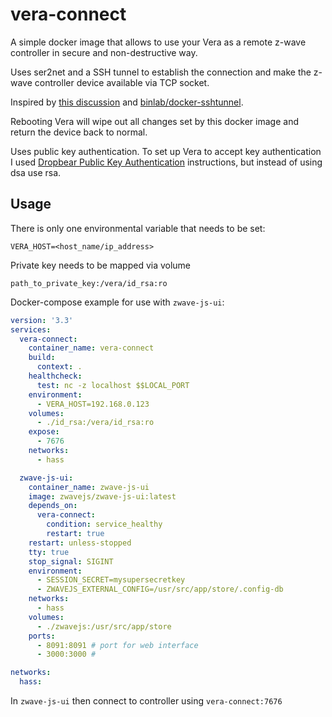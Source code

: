 # vera-connect
A simple docker image that allows to use your Vera as a remote z-wave controller in secure and non-destructive way.

Uses ser2net and a SSH tunnel to establish the connection and make the z-wave controller device available via TCP socket. 

Inspired by [this discussion](https://community.home-assistant.io/t/using-a-vera-edge-as-a-network-attached-zwave-device-skipping-the-vera-software/30607) and [binlab/docker-sshtunnel](https://github.com/binlab/docker-sshtunnel).

Rebooting Vera will wipe out all changes set by this docker image and return the device back to normal.

Uses public key authentication. To set up Vera to accept key authentication I used [Dropbear Public Key Authentication](https://oldwiki.archive.openwrt.org/oldwiki/dropbearpublickeyauthenticationhowto) instructions, but instead of using dsa use rsa.

## Usage

There is only one environmental variable that needs to be set:

```
VERA_HOST=<host_name/ip_address>
```

Private key needs to be mapped via volume

```
path_to_private_key:/vera/id_rsa:ro
```

Docker-compose example for use with `zwave-js-ui`:

```yaml
version: '3.3'
services:
  vera-connect:
    container_name: vera-connect
    build:
      context: .
    healthcheck:
      test: nc -z localhost $$LOCAL_PORT
    environment:
      - VERA_HOST=192.168.0.123
    volumes:
      - ./id_rsa:/vera/id_rsa:ro
    expose:
      - 7676
    networks:
      - hass

  zwave-js-ui:
    container_name: zwave-js-ui
    image: zwavejs/zwave-js-ui:latest
    depends_on:
      vera-connect:
        condition: service_healthy
        restart: true
    restart: unless-stopped
    tty: true
    stop_signal: SIGINT
    environment:
      - SESSION_SECRET=mysupersecretkey
      - ZWAVEJS_EXTERNAL_CONFIG=/usr/src/app/store/.config-db
    networks:
      - hass
    volumes:
      - ./zwavejs:/usr/src/app/store
    ports:
      - 8091:8091 # port for web interface
      - 3000:3000 #

networks:
  hass:
```

In `zwave-js-ui` then connect to controller using `vera-connect:7676`
